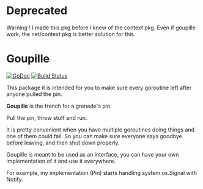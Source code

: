 Deprecated
==========
Warning ! I made this pkg before I knew of the context pkg.
Even if goupille work, the net/context pkg is better solution for this.

Goupille
========

[![GoDoc](https://godoc.org/github.com/azr/goupille?status.png)](https://godoc.org/github.com/azr/goupille)
[![Build Status](https://travis-ci.org/azr/goupille.svg?branch=master)](https://travis-ci.org/azr/goupille)

This package it is intended for you to make
sure every goroutine left after anyone pulled the pin.

**Goupille** is the french for a grenade's pin.

Pull the pin, throw stuff and run.


It is pretty convenient when you have multiple goroutines
doing things and one of them could fail. So you
can make sure everyone says goodbye before leaving, and then shut down properly.

Goupille is meant to be used as an interface, you can have your own implementation of it and use it everywhere.

For example, my implementation (Pin) starts handling system os.Signal with Notify.
